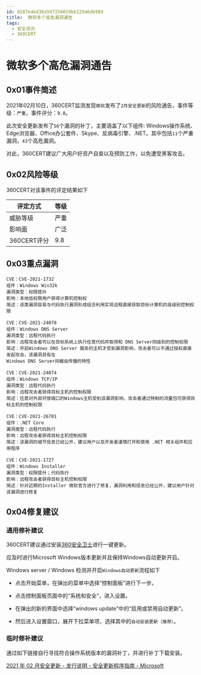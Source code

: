 ```yaml
---
id: 0287eded36a597256019bb129a6db98d
title:  微软多个高危漏洞通告
tags: 
  - 安全资讯
  - 360CERT
---
```


#  微软多个高危漏洞通告

0x01事件简述
--------


2021年02月10日，360CERT监测发现`微软`发布了`2月安全更新`的风险通告，事件等级：`严重`，事件评分：`9.8`。

此次安全更新发布了`56`个漏洞的补丁，主要涵盖了以下组件: Windows操作系统、Edge浏览器、Office办公套件、Skype、反病毒引擎、.NET。其中包括`11`个严重漏洞，`43`个高危漏洞。

对此，360CERT建议广大用户好资产自查以及预防工作，以免遭受黑客攻击。

0x02风险等级
--------

360CERT对该事件的评定结果如下



| 评定方式 | 等级 |
| --- | --- |
| 威胁等级 | 严重 |
| 影响面 | 广泛 |
| 360CERT评分 | 9.8 |

0x03重点漏洞
--------


```
CVE：CVE-2021-1732
组件：Windows Win32k
漏洞类型：权限提升
影响：本地低权限用户获得计算机控制权
简述：该类漏洞容易与代码执行漏洞形成组合利用实现远程直接获取目标计算机的高级别控制权限

```

```
CVE：CVE-2021-24078
组件：Windows DNS Server
漏洞类型：远程代码执行
影响：远程攻击者可以在目标系统上执行任意代码并取得和 DNS Server同级别的控制权限
简述：开启Windows DNS Server 服务的主机才受到漏洞影响，攻击者可以不通过授权直接发起攻击，该漏洞具有在
Windows DNS Server间蠕虫传播的特性

```

```
CVE：CVE-2021-24074
组件：Windows TCP/IP
漏洞类型：远程代码执行
影响：远程攻击者获得目标主机的控制权限
简述：任意对外部开放端口的Windows主机受到该漏洞影响，攻击者通过特制的流量包可获得目标主机的控制权限

```

```
CVE：CVE-2021-26701
组件：.NET Core
漏洞类型：远程代码执行
影响：远程攻击者获得目标主机控制权限
简述：该漏洞的细节信息已经公开，建议用户以及开发者谨慎打开和使用 .NET 相关组件和应用程序

```

```
CVE：CVE-2021-1727
组件：Windows Installer
漏洞类型：权限提升；代码执行
影响：远程攻击者获得目标主机控制权限
简述：针对近期的Installer 微软官方进行了修复，漏洞利用和信息已经公开，建议用户针对该漏洞进行修复

```
0x04修复建议
--------

### 通用修补建议

360CERT建议通过安装[360安全卫士](http://weishi.360.cn)进行一键更新。

应及时进行Microsoft Windows版本更新并且保持Windows自动更新开启。

Windows server / Windows 检测并开启`Windows自动更新`流程如下

- 点击开始菜单，在弹出的菜单中选择“控制面板”进行下一步。

- 点击控制面板页面中的“系统和安全”，进入设置。

- 在弹出的新的界面中选择“windows update”中的“启用或禁用自动更新”。

- 然后进入设置窗口，展开下拉菜单项，选择其中的`自动安装更新（推荐）`。

### 临时修补建议

通过如下链接自行寻找符合操作系统版本的漏洞补丁，并进行补丁下载安装。

[2021 年 02 月安全更新 - 发行说明 - 安全更新程序指南 - Microsoft](https://msrc.microsoft.com/update-guide/releaseNote/2021-Feb)